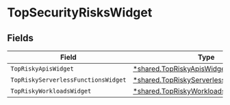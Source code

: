 # TopSecurityRisksWidget


## Fields

| Field                                                                                                        | Type                                                                                                         | Required                                                                                                     | Description                                                                                                  |
| ------------------------------------------------------------------------------------------------------------ | ------------------------------------------------------------------------------------------------------------ | ------------------------------------------------------------------------------------------------------------ | ------------------------------------------------------------------------------------------------------------ |
| `TopRiskyApisWidget`                                                                                         | [*shared.TopRiskyApisWidget](../../../pkg/models/shared/topriskyapiswidget.md)                               | :heavy_minus_sign:                                                                                           | N/A                                                                                                          |
| `TopRiskyServerlessFunctionsWidget`                                                                          | [*shared.TopRiskyServerlessFunctionsWidget](../../../pkg/models/shared/topriskyserverlessfunctionswidget.md) | :heavy_minus_sign:                                                                                           | N/A                                                                                                          |
| `TopRiskyWorkloadsWidget`                                                                                    | [*shared.TopRiskyWorkloadsWidget](../../../pkg/models/shared/topriskyworkloadswidget.md)                     | :heavy_minus_sign:                                                                                           | N/A                                                                                                          |